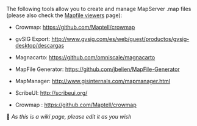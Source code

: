 The following tools allow you to create and manage MapServer .map files (please also check the [Mapfile viewers](/mapserver/mapserver/wiki/MapFile-viewers) page):

- Crowmap: https://github.com/Maptell/crowmap

- gvSIG Export: http://www.gvsig.com/es/web/guest/productos/gvsig-desktop/descargas

- Magnacarto: https://github.com/omniscale/magnacarto

- MapFile Generator: https://github.com/jbelien/MapFile-Generator

- MapManager: http://www.gisinternals.com/mapmanager.html

- ScribeUI: http://scribeui.org/

- Crowmap : https://github.com/Maptell/crowmap



🔔 *As this is a wiki page, please edit it as you wish*